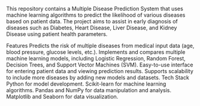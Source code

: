 This repository contains a Multiple Disease Prediction System that uses machine learning algorithms to predict the likelihood of various diseases based on patient data. The project aims to assist in early diagnosis of diseases such as Diabetes, Heart Disease, Liver Disease, and Kidney Disease using patient health parameters.

Features
Predicts the risk of multiple diseases from medical input data (age, blood pressure, glucose levels, etc.).
Implements and compares multiple machine learning models, including Logistic Regression, Random Forest, Decision Trees, and Support Vector Machines (SVM).
Easy-to-use interface for entering patient data and viewing prediction results.
Supports scalability to include more diseases by adding new models and datasets.
Tech Stack
Python for model development.
Scikit-learn for machine learning algorithms.
Pandas and NumPy for data manipulation and analysis.
Matplotlib and Seaborn for data visualization.
